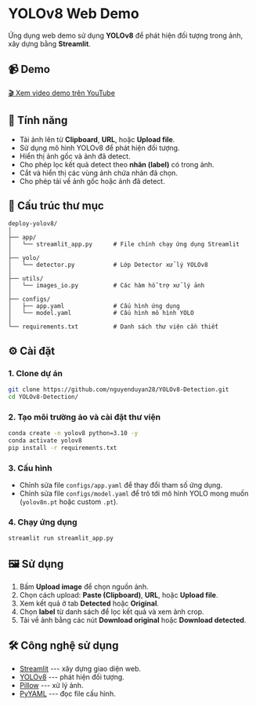 # YOLOv8 Web Demo

Ứng dụng web demo sử dụng **YOLOv8** để phát hiện đối tượng trong ảnh,
xây dựng bằng **Streamlit**.

## 📹 Demo
[🎬 Xem video demo trên YouTube](https://youtu.be/VBH0vWLwnh4)


## 🚀 Tính năng

-   Tải ảnh lên từ **Clipboard**, **URL**, hoặc **Upload file**.
-   Sử dụng mô hình YOLOv8 để phát hiện đối tượng.
-   Hiển thị ảnh gốc và ảnh đã detect.
-   Cho phép lọc kết quả detect theo **nhãn (label)** có trong ảnh.
-   Cắt và hiển thị các vùng ảnh chứa nhãn đã chọn.
-   Cho phép tải về ảnh gốc hoặc ảnh đã detect.

## 📂 Cấu trúc thư mục

    deploy-yolov8/
    │
    ├── app/
    │   └── streamlit_app.py      # File chính chạy ứng dụng Streamlit
    │
    ├── yolo/
    │   └── detector.py           # Lớp Detector xử lý YOLOv8
    │
    ├── utils/
    │   └── images_io.py          # Các hàm hỗ trợ xử lý ảnh
    │
    ├── configs/
    │   ├── app.yaml              # Cấu hình ứng dụng
    │   └── model.yaml            # Cấu hình mô hình YOLO
    │
    └── requirements.txt          # Danh sách thư viện cần thiết

## ⚙️ Cài đặt

### 1. Clone dự án

``` bash
git clone https://github.com/nguyenduyan28/YOLOv8-Detection.git
cd YOLOv8-Detection/
```

### 2. Tạo môi trường ảo và cài đặt thư viện

``` bash
conda create -n yolov8 python=3.10 -y
conda activate yolov8
pip install -r requirements.txt
```

### 3. Cấu hình

-   Chỉnh sửa file `configs/app.yaml` để thay đổi tham số ứng dụng.
-   Chỉnh sửa file `configs/model.yaml` để trỏ tới mô hình YOLO mong
    muốn (`yolov8n.pt` hoặc custom `.pt`).

### 4. Chạy ứng dụng

``` bash
streamlit run streamlit_app.py
```

## 🖼️ Sử dụng

1.  Bấm **Upload image** để chọn nguồn ảnh.
2.  Chọn cách upload: **Paste (Clipboard)**, **URL**, hoặc **Upload
    file**.
3.  Xem kết quả ở tab **Detected** hoặc **Original**.
4.  Chọn **label** từ danh sách để lọc kết quả và xem ảnh crop.
5.  Tải về ảnh bằng các nút **Download original** hoặc **Download
    detected**.

## 🛠️ Công nghệ sử dụng

-   [Streamlit](https://streamlit.io/) --- xây dựng giao diện web.
-   [YOLOv8](https://docs.ultralytics.com/) --- phát hiện đối tượng.
-   [Pillow](https://pillow.readthedocs.io/) --- xử lý ảnh.
-   [PyYAML](https://pyyaml.org/) --- đọc file cấu hình.


